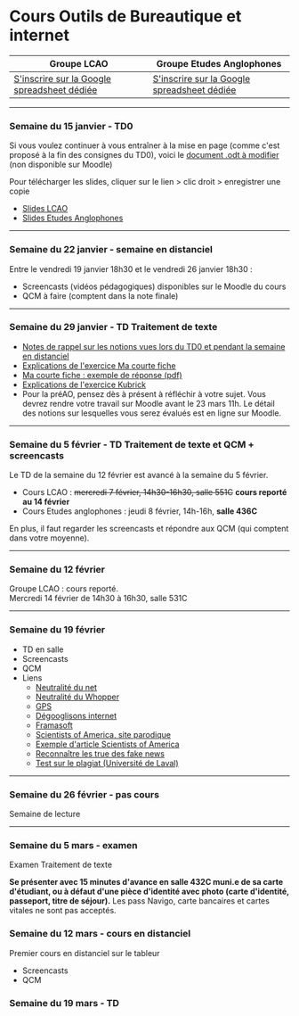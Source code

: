 # Cours Outils de Bureautique et internet 

Groupe LCAO | Groupe Etudes Anglophones  
------------ | -------------
[S'inscrire sur la Google spreadsheet dédiée](https://) | [S'inscrire sur la Google spreadsheet dédiée](https://)  

----

### Semaine du 15 janvier - TD0  
Si vous voulez continuer à vous entraîner à la mise en page (comme c'est proposé à la fin des consignes du TD0), voici le [document .odt à modifier](https://onedrive.live.com/embed?cid=1D5398B9BDC3F148&resid=1D5398B9BDC3F148%2155457&authkey=ACR9HKa-IAZfRYA&em=2) (non disponible sur Moodle)  

Pour télécharger les slides, cliquer sur le lien > clic droit > enregistrer une copie  
- [Slides LCAO](https://onedrive.live.com/embed?cid=1D5398B9BDC3F148&resid=1D5398B9BDC3F148%2155765&authkey=AHJPiZVjAaA80Es&em=2)  
- [Slides Etudes Anglophones](https://onedrive.live.com/embed?cid=1D5398B9BDC3F148&resid=1D5398B9BDC3F148%2155766&authkey=APPMDhbM8nokyNw&em=2)  

----

### Semaine du 22 janvier - semaine en distanciel  
Entre le vendredi 19 janvier 18h30 et le vendredi 26 janvier 18h30 :   
- Screencasts (vidéos pédagogiques) disponibles sur le Moodle du cours  
- QCM à faire (comptent dans la note finale)  

----

### Semaine du 29 janvier - TD Traitement de texte  
- [Notes de rappel sur les notions vues lors du TD0 et pendant la semaine en distanciel](https://goo.gl/Vje73U)
- [Explications de l'exercice Ma courte fiche](https://goo.gl/KqX1ao)
- [Ma courte fiche : exemple de réponse (pdf)](https://goo.gl/AjBrFE)
- [Explications de l'exercice Kubrick](https://goo.gl/RHvzJz)
- Pour la préAO, pensez dès à présent à réfléchir à votre sujet. Vous devrez rendre votre travail sur Moodle avant le 23 mars 11h. Le détail des notions sur lesquelles vous serez évalués est en ligne sur Moodle. 

----

### Semaine du 5 février - TD Traitement de texte et QCM + screencasts
Le TD de la semaine du 12 février est avancé à la semaine du 5 février. 

- Cours LCAO : ~~mercredi 7 février, 14h30-16h30, salle 551C~~ **cours reporté au 14 février**
- Cours Etudes anglophones : jeudi 8 février, 14h-16h, **salle 436C**

En plus, il faut regarder les screencasts et répondre aux QCM (qui comptent dans votre moyenne). 

----

### Semaine du 12 février  
Groupe LCAO : cours reporté.  
Mercredi 14 février de 14h30 à 16h30, salle 531C

----

### Semaine du 19 février

- TD en salle
- Screencasts
- QCM
- Liens 
    * [Neutralité du net](http://www.lemonde.fr/pixels/article/2017/12/14/les-etats-unis-abrogent-la-neutralite-du-net-un-principe-fondateur-d-internet_5229906_4408996.html)
    * [Neutralité du Whopper](https://www.presse-citron.net/whooper-comprendre-principe-de-neutralite-net/)
    * [GPS](https://www.numerama.com/tech/325146-comment-une-app-de-course-a-pied-pourrait-trahir-lemplacement-de-bases-militaires-secretes.html)
    * [Dégooglisons internet](https://degooglisons-internet.org/alternative)
    * [Framasoft](https://contributopia.org/fr/home/)
    * [Scientists of America, site parodique](http://www.scientistsofamerica.com/)
    * [Exemple d'article Scientists of America](http://www.scientistsofamerica.com/index.php?texte=107)
    * [Reconnaître les true des fake news](https://twitter.com/brutofficiel/status/962606144756711424)
    * [Test sur le plagiat (Université de Laval)](http://www.fsa.ulaval.ca/html/asp/plagiat/)
    

----

### Semaine du 26 février - pas cours
Semaine de lecture

----

### Semaine du 5 mars - examen
Examen Traitement de texte

**Se présenter avec 15 minutes d'avance en salle 432C muni.e de sa carte d'étudiant, ou à défaut d'une pièce d'identité avec photo (carte d'identité, passeport, titre de séjour).** Les pass Navigo, carte bancaires et cartes vitales ne sont pas acceptés. 

### Semaine du 12 mars - cours en distanciel
Premier cours en distanciel sur le tableur

- Screencasts
- QCM

### Semaine du 19 mars - TD



